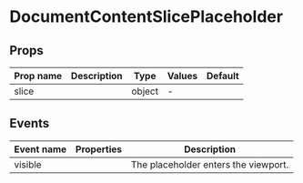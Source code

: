 # DocumentContentSlicePlaceholder

## Props

| Prop name | Description | Type   | Values | Default |
| --------- | ----------- | ------ | ------ | ------- |
| slice     |             | object | -      |         |

## Events

| Event name | Properties | Description                          |
| ---------- | ---------- | ------------------------------------ |
| visible    |            | The placeholder enters the viewport. |

